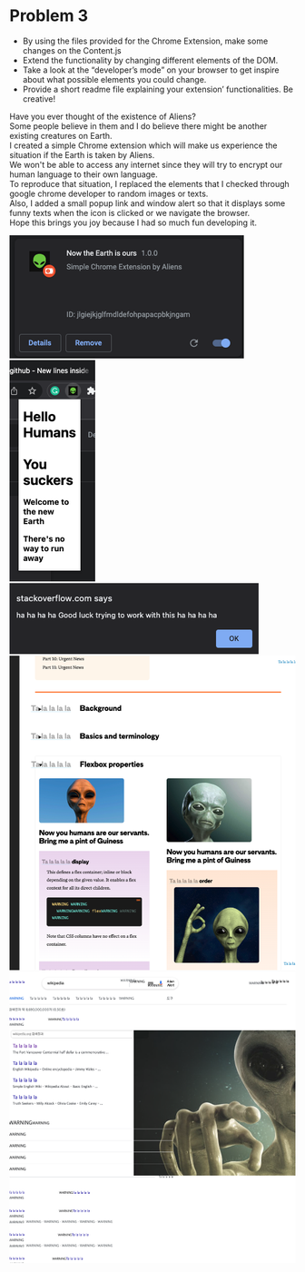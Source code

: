 # Problem 3

- By using the files provided for the Chrome Extension, make some changes on the Content.js
- Extend the functionality by changing different elements of the DOM. 
- Take a look at the “developer’s mode” on your browser to get inspire about what possible elements you could change. 
- Provide a short readme file explaining your extension’ functionalities. Be creative!



Have you ever thought of the existence of Aliens?
</br>
Some people believe in them and I do believe there might be another existing creatures on Earth.
</br>
I created a simple Chrome extension which will make us experience the situation if the Earth is taken by Aliens.
</br>
We won't be able to access any internet since they will try to encrypt our human language to their own language.
</br>
To reproduce that situation, I replaced the elements that I checked through google chrome developer to random images or texts.
</br>
Also, I added a small popup link and window alert so that it displays some funny texts when the icon is clicked or we navigate the browser.
</br>
Hope this brings you joy because I had so much fun developing it.



![Sketch](/images/ext1.png) ![Sketch](/images/ext2.png)
![Sketch](/images/ext3.png)
![Sketch](/images/ext4.png)
![Sketch](/images/ext5.png)

